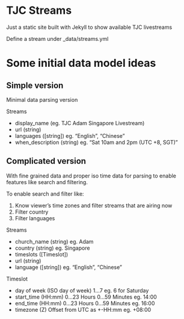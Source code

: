 TJC Streams
======================
Just a static site built with Jekyll to show available TJC livestreams

Define a stream under _data/streams.yml

# Some initial data model ideas

## Simple version
Minimal data parsing version

Streams
- display_name (eg. TJC Adam Singapore Livestream)
- url (string)
- languages ([string]) eg. “English”, “Chinese”
- when_description (string) eg. “Sat 10am and 2pm (UTC +8, SGT)”


## Complicated version
With fine grained data and proper iso time data for parsing to enable features like search and filtering.

To enable search and filter like:
1. Know viewer’s time zones and filter streams that are airing now
2. Filter country
3. Filter languages

Streams
- church_name (string) eg. Adam
- country (string) eg. Singapore
- timeslots ([Timeslot])
- url (string)
- language ([string]) eg. “English”, “Chinese”


Timeslot
- day of week (ISO day of week) 1...7 eg. 6 for Saturday
- start_time (HH:mm) 0...23 Hours 0…59 Minutes eg. 14:00
- end_time (HH:mm) 0...23 Hours 0…59 Minutes eg. 16:00
- timezone (Z) Offset from UTC as +-HH:mm eg. +08:00

